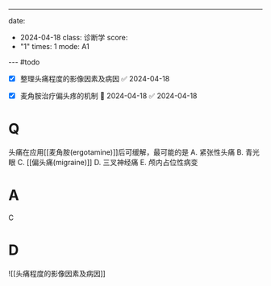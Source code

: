---
date:
  - 2024-04-18
class: 诊断学
score:
  - "1"
times: 1
mode: A1

--- #todo
- [x] 整理头痛程度的影像因素及病因 ✅ 2024-04-18
- [x] 麦角胺治疗偏头疼的机制 📅 2024-04-18 ✅ 2024-04-18


# Q
头痛在应用[[麦角胺(ergotamine)]]后可缓解，最可能的是
A. 紧张性头痛 
B. 青光眼 
C. [[偏头痛(migraine)]]
D. 三叉神经痛 
E. 颅内占位性病变

# A

C



# D
![[头痛程度的影像因素及病因]]